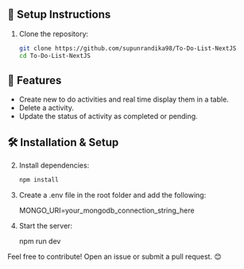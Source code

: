 ## 🚀 Setup Instructions

1. Clone the repository:
   ```bash
   git clone https://github.com/supunrandika98/To-Do-List-NextJS
   cd To-Do-List-NextJS

## 🚀 Features

- Create new to do activities and real time display them in a table.
- Delete a activity.
- Update the status of activity as completed or pending.


## 🛠️ Installation & Setup

2. Install dependencies:

    ```bash 
    npm install

3. Create a .env file in the root folder and add the following:

    MONGO_URI=your_mongodb_connection_string_here

4. Start the server:

    npm run dev


Feel free to contribute! Open an issue or submit a pull request. 😊

